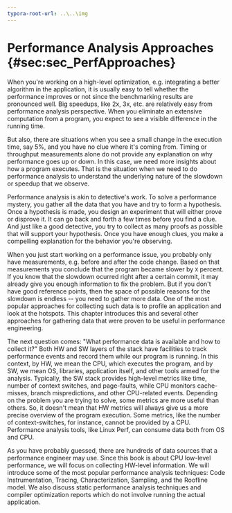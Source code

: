 ```yaml
---
typora-root-url: ..\..\img
---
```


# Performance Analysis Approaches {#sec:sec_PerfApproaches}

When you're working on a high-level optimization, e.g. integrating a better algorithm in the application, it is usually easy to tell whether the performance improves or not since the benchmarking results are pronounced well. Big speedups, like 2x, 3x, etc. are relatively easy from performance analysis perspective. When you eliminate an extensive computation from a program, you expect to see a visible difference in the running time. 

But also, there are situations when you see a small change in the execution time, say 5%, and you have no clue where it's coming from. Timing or throughput measurements alone do not provide any explanation on why performance goes up or down. In this case, we need more insights about how a program executes. That is the situation when we need to do performance analysis to understand the underlying nature of the slowdown or speedup that we observe.

Performance analysis is akin to detective's work. To solve a performance mystery, you gather all the data that you have and try to form a hypothesis. Once a hypothesis is made, you design an experiment that will either prove or disprove it. It can go back and forth a few times before you find a clue. And just like a good detective, you try to collect as many proofs as possible that will support your hypothesis. Once you have enough clues, you make a compelling explanation for the behavior you're observing.

When you just start working on a performance issue, you probably only have measurements, e.g. before and after the code change. Based on that measurements you conclude that the program became slower by `X` percent. If you know that the slowdown ocurred right after a certain commit, it may already give you enough information to fix the problem. But if you don't have good reference points, then the space of possible reasons for the slowdown is endless -- you need to gather more data. One of the most popular approaches for collecting such data is to profile an application and look at the hotspots. This chapter introduces this and several other approaches for gathering data that were proven to be useful in performance engineering. 

The next question comes: "What performance data is available and how to collect it?" Both HW and SW layers of the stack have facilities to track performance events and record them while our program is running. In this context, by HW, we mean the CPU, which executes the program, and by SW, we mean OS, libraries, application itself, and other tools armed for the analysis. Typically, the SW stack provides high-level metrics like time, number of context switches, and page-faults, while CPU monitors cache-misses, branch mispredictions, and other CPU-related events. Depending on the problem you are trying to solve, some metrics are more useful than others. So, it doesn't mean that HW metrics will always give us a more precise overview of the program execution. Some metrics, like the number of context-switches, for instance, cannot be provided by a CPU. Performance analysis tools, like Linux Perf, can consume data both from OS and CPU. 

As you have probably guessed, there are hundreds of data sources that a performance engineer may use. Since this book is about CPU low-level performance, we will focus on collecting HW-level information. We will introduce some of the most popular performance analysis techniques: Code Instrumentation, Tracing, Characterization, Sampling, and the Roofline model. We also discuss static performance analysis techniques and compiler optimization reports which do not involve running the actual application.